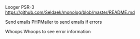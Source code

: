 
Looger PSR-3
https://github.com/Seldaek/monolog/blob/master/README.md

Send emails
PHPMailer to send emails if errors

Whoops
Whoops to see error information